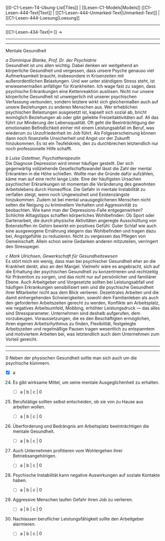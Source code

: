    [[0-C1-Lesen-T4-Ubung-List|Tiles]] | [[Lesen-C1-Models|Models]]
   [[C1-Lesen-444-Text|Text]]  | [[C1-Lesen-444-Unmarked-Text|Unmarked-Text]] | [[C1-Lesen-444-Loesung|Loesung]]

---

[[C1-Lesen-434-Text|←]]         →

---
---

Mentale Gesundheit

_a Dominique Blanke, Prof. Dr. der Psychiatrie_  
Gesundheit ist uns allen wichtig. Dabei denken wir weitgehend an körperliche Gesundheit und vergessen, dass unsere Psyche genauso viel Aufmerksamkeit braucht, insbesondere in Krisenzeiten mit außerordentlichen Belastungen. Und wer unter ständigem Stress steht, ist erwiesenermaßen anfälliger für Krankheiten. Ich wage fast zu sagen, dass psychische Erkrankungen eine Kettenreaktion auslösen. Nicht nur unsere körperliche Gesundheit ist unweigerlich mit unserer psychischen Verfassung verbunden, sondern letztere wirkt sich gleichermaßen auch auf unsere Beziehungen zu anderen Menschen aus. Wer erheblichen psychischen Belastungen ausgesetzt ist, kapselt sich sozial ab, bricht womöglich Beziehungen ab oder gibt geliebte Freizeitaktivitäten auf. All das führt zur Minderung der Lebensqualität. Oft geht die Beeinträchtigung der emotionalen Befindlichkeit einher mit einem Leistungsabfall im Beruf, was wiederum zu Unzufriedenheit im Job führt. Als Folgeserscheinung können dann noch finanzielle Unsicherheit und Angst vor der Zukunft hinzukommen. Es ist ein Teufelskreis, den zu durchbrechen letztendlich nur noch professionelle Hilfe schafft.

_b Luise Gstettner, Psychotherapeutin_  
Die Diagnose Depression wird immer häufiger gestellt. Der sich gegenwärtig vollziehende Gesellschaftswandel lässt die Zahl der mental Erkrankten in die Höhe schießen. Wollte man die Gründe dafür aufzählen, käme man auf eine recht lange Liste. Eine der häufigsten Ursachen psychischer Erkrankungen ist momentan die Veränderung des gewohnten Arbeitslebens durch Homeoffice. Die Gefahr in mentale Instabilität zu verfallen steigt, wenn noch Ungewissheit und Existenzängste hinzukommen. Zudem ist bei mental unausgeglichenen Menschen nicht selten die Neigung zu kriminellem Verhalten und Aggressivität zu beobachten. Wie kann man der Depressions-Falle entgegenwirken? Schlichte Alltagstipps schaffen körperliches Wohlbefinden: Ob Sport oder Gartenarbeit, die durch physische Aktivitäten angeregte Ausschüttung von Botenstoffen im Gehirn bewirkt ein positives Gefühl. Guter Schlaf wie auch eine ausgewogene Ernährung steigern das Wohlbefinden und tragen dazu bei, Angstgefühle zu reduzieren. Nicht zu vergessen das Pflegen von Gemeinschaft. Allein schon seine Gedanken anderen mitzuteilen, verringert den Stresspegel.

_c Mark Ulrichsen, Gewerkschaft für Gesundheitswesen_  
Es stört mich ein wenig, dass man bei psychischer Gesundheit eher an die Krankheit denkt, also an den Mangel. Vielmehr wäre es angebracht, sich auf die Erhaltung der psychischen Gesundheit zu konzentrieren und rechtzeitig für Prävention zu sorgen, und das nicht nur auf persönlicher und familiärer Ebene. Auch Arbeitgeber und Vorgesetzte sollten bei Leistungsabfall und häufigen Erkrankungen sensibilisiert sein und die psychische Gesundheit ihrer Mitarbeiter nicht aus dem Blick verlieren. Dezentrales Arbeiten und die damit einhergehenden Schwierigkeiten, sowohl dem Familienleben als auch den geforderten Arbeitszeiten gerecht zu werden, Konflikte am Arbeitsplatz, wie negatives Arbeitsumfeld, Mobbing, erhöhter Leistungsdruck — das alles sind Stressparameter. Unternehmen sind deshalb aufgerufen, dem vorzubeugen. Voraussetzungen, die es den Beschäftigten ermöglichen, ihren eigenen Arbeitsrhythmus zu finden, Flexibilität, festgelegte Arbeitszeiten und regelmäßige Pausen tragen wesentlich zu entspanntem und motiviertem Arbeiten bei, was letztendlich auch dem Unternehmen zum Vorteil gereicht.

---

---

0 Neben der physischen Gesundheit sollte man sich auch um die psychische kümmern.

- [x] a

24. Es gibt wirksame Mittel, um seine mentale Ausgeglichenheit zu erhalten.

    - [ ] a | b | c | 0

25. Berufstätige sollten selbst entscheiden, ob sie von zu Hause aus arbeiten wollen.

    - [ ] a | b | c | 0

26. Überforderung und Bedrängnis am Arbeitsplatz beeinträchtigen die mentale Gesundheit.

    - [ ] a | b | c | 0

27. Auch Unternehmen profitieren vom Wohlergehen ihrer Betriebsangehörigen.

    - [ ] a | b | c | 0

28. Psychische Instabilität kann negative Auswirkungen auf soziale Kontakte haben.

    - [ ] a | b | c | 0

29. Aggressive Menschen laufen Gefahr ihren Job zu verlieren.

    - [ ] a | b | c | 0

30. Nachlassen beruflicher Leistungsfähigkeit sollte den Arbeitgeber alarmieren.
    - [ ] a | b | c | 0
